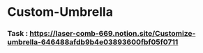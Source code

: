 # Custom-Umbrella

### Task : https://laser-comb-669.notion.site/Customize-umbrella-646488afdb9b4e03893600fbf05f0711
